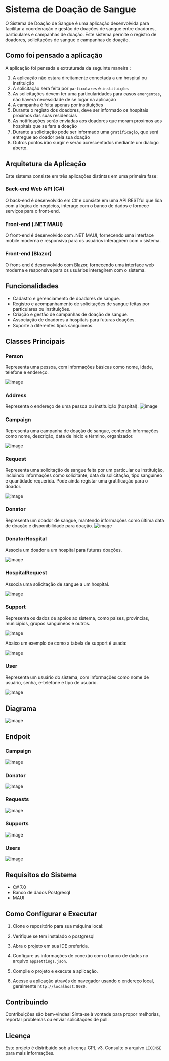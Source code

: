 # Sistema de Doação de Sangue

O Sistema de Doação de Sangue é uma aplicação desenvolvida para facilitar a coordenação e gestão de doações de sangue entre doadores, particulares e campanhas de doação. Este sistema permite o registro de doadores, solicitações de sangue e campanhas de doação.

## Como foi pensado a aplicação
A aplicação foi pensada e extruturada da seguinte maneira :

1. A aplicação não estara direitamente conectada a um hospital ou instituição
2. A solicitação será feita por `particulares` e `instituições`
3. As solicitações devem ter uma particularidades para casos `emergentes`, não haverá necessidade de se logar na aplicação
4. A campanha é feita apenas por instituições
5. Durante o registo dos doadores, deve ser informado os hospitais proximos das suas residencias
6. As notificações serão enviadas aos doadores que moram proximos aos hospitais que se fara a doação
7. Durante a solicitação pode ser informado uma `gratificação`, que será entregue ao doador pela sua doação
8. Outros pontos irão surgir e serão acrescentados mediante um dialogo aberto.

## Arquitetura da Aplicação

Este sistema consiste em três aplicações distintas em uma primeira fase:

### Back-end Web API (C#)

O back-end é desenvolvido em C# e consiste em uma API RESTful que lida com a lógica de negócios, interage com o banco de dados e fornece serviços para o front-end.

### Front-end (.NET MAUI)

O front-end é desenvolvido com .NET MAUI, fornecendo uma interface mobile moderna e responsiva para os usuários interagirem com o sistema.

### Front-end (Blazor)

O front-end é desenvolvido com Blazor, fornecendo uma interface web moderna e responsiva para os usuários interagirem com o sistema.

## Funcionalidades

- Cadastro e gerenciamento de doadores de sangue.
- Registro e acompanhamento de solicitações de sangue feitas por particulares ou instituições.
- Criação e gestão de campanhas de doação de sangue.
- Associação de doadores a hospitais para futuras doações.
- Suporte a diferentes tipos sanguíneos.

## Classes Principais

### Person

Representa uma pessoa, com informações básicas como nome, idade, telefone e endereço.

![image](https://github.com/manuel-joao2023/sistema-doacao-sangue/assets/134264511/5f592985-53d2-4bbf-996f-69545fef9561)

### Address

Representa o endereço de uma pessoa ou instituição (hospital).
![image](https://github.com/manuel-joao2023/sistema-doacao-sangue/assets/134264511/8d62c192-89b8-4b86-985a-7a173fcf6043)

### Campaign

Representa uma campanha de doação de sangue, contendo informações como nome, descrição, data de início e término, organizador.

![image](https://github.com/manuel-joao2023/sistema-doacao-sangue/assets/134264511/160427fc-9d93-41a7-9ed4-ac46a3c789dc)

### Request

Representa uma solicitação de sangue feita por um particular ou instituição, incluindo informações como solicitante, data da solicitação, tipo sanguíneo e quantidade requerida. Pode ainda registar uma gratificação para o doador.

![image](https://github.com/manuel-joao2023/sistema-doacao-sangue/assets/134264511/52ee7f63-3500-4f2b-a930-5c1fad422334)


### Donator

Representa um doador de sangue, mantendo informações como última data de doação e disponibilidade para doação.
![image](https://github.com/manuel-joao2023/sistema-doacao-sangue/assets/134264511/b753a105-fe48-4544-b2b0-12a2fc829b00)


### DonatorHospital

Associa um doador a um hospital para futuras doações.

![image](https://github.com/manuel-joao2023/sistema-doacao-sangue/assets/134264511/6f5d3e44-8746-410f-b678-5119ea1127e0)


### HospitalRequest

Associa uma solicitação de sangue a um hospital.

![image](https://github.com/manuel-joao2023/sistema-doacao-sangue/assets/134264511/64e2bbea-4ff2-48c2-a927-43df0efd9ec2)


### Support

Representa os dados de apoios ao sistema, como paises, provincias, municipios, grupos sanguineos e outros.

![image](https://github.com/manuel-joao2023/sistema-doacao-sangue/assets/134264511/b50112e3-e91b-479a-b9c0-128fa4392b45)

Abaixo um exemplo de como a tabela de support é usada:

![image](https://github.com/manuel-joao2023/sistema-doacao-sangue/assets/134264511/4c27b60c-acd9-44ba-9a26-103c35652ef9)

### User

Representa um usuário do sistema, com informações como nome de usuário, senha, e-telefone e tipo de usuário.

![image](https://github.com/manuel-joao2023/sistema-doacao-sangue/assets/134264511/48cbb9a9-dbde-430b-87ad-c6937a0836dd)

## Diagrama

![image](https://github.com/manuel-joao2023/sistema-doacao-sangue/assets/134264511/ac9ff34e-d6c0-406e-8e83-238a3c99e914)

## Endpoit

### Campaign
![image](https://github.com/manuel-joao2023/sistema-doacao-sangue/assets/134264511/b45384e6-d07e-4573-988f-e56e2d683cef)

### Donator
![image](https://github.com/manuel-joao2023/sistema-doacao-sangue/assets/134264511/b7a8c6bd-f1db-4b7b-8422-21c74d0f7f88)

### Requests
![image](https://github.com/manuel-joao2023/sistema-doacao-sangue/assets/134264511/2fa7a5ad-25c3-4a32-afcc-5ac82a156ecb)

### Supports
![image](https://github.com/manuel-joao2023/sistema-doacao-sangue/assets/134264511/19d832ad-4cee-4a6b-9e55-8a164d0181b9)

### Users
![image](https://github.com/manuel-joao2023/sistema-doacao-sangue/assets/134264511/6c559a53-e96a-415e-a643-1b85abf21945)


## Requisitos do Sistema

- C# 7.0
- Banco de dados Postgresql
- MAUI

## Como Configurar e Executar

1. Clone o repositório para sua máquina local:
  
2. Verifique se tem instalado o postgresql

3. Abra o projeto em sua IDE preferida.

4. Configure as informações de conexão com o banco de dados no arquivo `appsettings.json`.

5. Compile o projeto e execute a aplicação.

6. Acesse a aplicação através do navegador usando o endereço local, geralmente `http://localhost:8080`.

## Contribuindo

Contribuições são bem-vindas! Sinta-se à vontade para propor melhorias, reportar problemas ou enviar solicitações de pull.

## Licença

Este projeto é distribuído sob a licença GPL v3. Consulte o arquivo `LICENSE` para mais informações.
